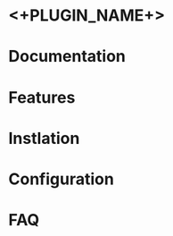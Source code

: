<+PLUGIN_NAME+>
====================


Documentation
====================


Features
====================



Instlation
====================



Configuration
====================



FAQ
====================


